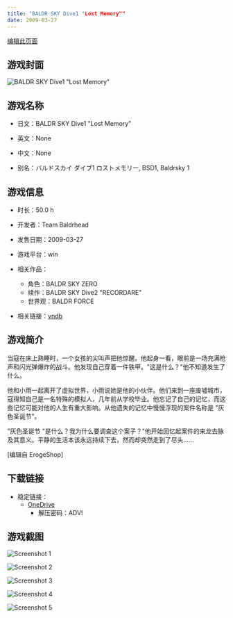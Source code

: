 ```yaml
---
title: "BALDR SKY Dive1 "Lost Memory""
date: 2009-03-27
---
```

[编辑此页面](https://github.com/ACG-3/ADV3-source/blob/main/source/_posts/games/BALDR%20SKY%20Dive1%20Lost%20Memory.md)

## 游戏封面

![BALDR SKY Dive1 "Lost Memory"](https://pan.timero.xyz/d/onedrive/img_lib_001/BALDR%20SKY%20Dive1%20Lost%20Memory_cover.avif)


## 游戏名称

- 日文：BALDR SKY Dive1 "Lost Memory"
- 英文：None
- 中文：None

- 别名：バルドスカイ ダイブ1 ロストメモリー, BSD1, Baldrsky 1


## 游戏信息

- 时长：50.0 h
- 开发者：Team Baldrhead
- 发售日期：2009-03-27
- 游戏平台：win
- 相关作品：
   - 角色：BALDR SKY ZERO
   - 续作：BALDR SKY Dive2 "RECORDARE"
   - 世界观：BALDR FORCE

- 相关链接：[vndb](https://vndb.org/v1306)


## 游戏简介

当寇在床上熟睡时，一个女孩的尖叫声把他惊醒。他起身一看，眼前是一场充满枪声和闪光弹爆炸的战斗。他发现自己穿着一件铁甲。"这是什么？"他不知道发生了什么。

他和小雨一起离开了虚拟世界，小雨说她是他的小伙伴。他们来到一座废墟城市，寇得知自己是一名特殊的模拟人，几年前从学校毕业。他忘记了自己的记忆，而这些记忆可能对他的人生有重大影响。从他遗失的记忆中慢慢浮现的案件名称是 "灰色圣诞节"。

"灰色圣诞节 "是什么？我为什么要调查这个案子？"他开始回忆起案件的来龙去脉及其意义。平静的生活本该永远持续下去，然而却突然走到了尽头......

[编辑自 ErogeShop]


## 下载链接


- 稳定链接：
    - [OneDrive](https://pan.timero.xyz/onedrive/adv_lib_001/BALDR%20SKY%20Dive1%20Lost%20Memory)
        - 解压密码：ADV!


## 游戏截图


![Screenshot 1](https://pan.timero.xyz/d/onedrive/img_lib_001/BALDR%20SKY%20Dive1%20Lost%20Memory_Screenshot_1.avif)

![Screenshot 2](https://pan.timero.xyz/d/onedrive/img_lib_001/BALDR%20SKY%20Dive1%20Lost%20Memory_Screenshot_2.avif)

![Screenshot 3](https://pan.timero.xyz/d/onedrive/img_lib_001/BALDR%20SKY%20Dive1%20Lost%20Memory_Screenshot_3.avif)

![Screenshot 4](https://pan.timero.xyz/d/onedrive/img_lib_001/BALDR%20SKY%20Dive1%20Lost%20Memory_Screenshot_4.avif)

![Screenshot 5](https://pan.timero.xyz/d/onedrive/img_lib_001/BALDR%20SKY%20Dive1%20Lost%20Memory_Screenshot_5.avif)

